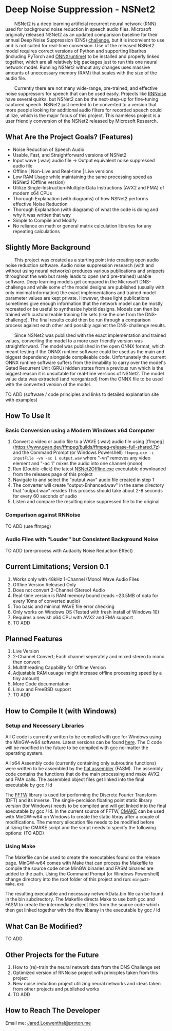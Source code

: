 # Deep Noise Suppression - NSNet2
&emsp;&emsp;NSNet2 is a deep learning artificial recurrent neural network (RNN) used for background noise reduction in speech audio files. Microsoft originally released NSNet2 as an updated comparision baseline for their annual Deep Noise Suppression (DNS) [challenge](https://github.com/microsoft/DNS-Challenge/tree/master/NSNet2-baseline), but it is inconvient to use and is not suited for real-time conversion. Use of the released NSNet2 model requires correct versions of Python and supporting libarires (including PyTorch and [ONNXruntime](https://github.com/microsoft/onnxruntime)) to be installed and properly linked together, which are all relatively big packages just to run this one neural network model. Running NSNet2 without any changes uses massive amounts of uneccessary memory (RAM) that scales with the size of the audio file.

&emsp;&emsp;Currently there are not many wide-range, pre-trained, and effective noise suppressors for speech that can be used easily. Projects like [RNNoise](https://github.com/xiph/rnnoise) have several quirks, but NSNet2 can be the next-step-up for fine-tuning captured speech. NSNet2 just needed to be converted to a version that more people looking for additional audio filters for recorded speech could utilize, which is the major focus of this project. This nameless project is a user friendly conversion of the NSNet2 released by Microsoft Research.
&nbsp;

## What Are the Project Goals? (Features)
* Noise Reduction of Speech Audio
* Usable, Fast, and Straightforward versions of NSNet2
* Input wave (.wav) audio file -> Output equivalent noise suppressed audio file
* Offline | Non-Live and Real-time | Live versions
* Low RAM Usage while maintaining the same processing speed as NSNet2 (Offline version)
* Utilize Single-Instruction-Multiple-Data Instructions (AVX2 and FMA) of modern x64 CPUs
* Thorough Explanation (with diagrams) of how NSNet2 performs effective Noise Reduction
* Thorough Explanation (with diagrams) of what the code is doing and why it was written that way
* Simple to Compile and Modify
* No reliance on math or general matrix calculation libraries for any repeating calculations

## Slightly More Background
&emsp;&emsp;This project was created as a starting point into creating open audio noise reduction software. Audio noise suppression research (with and without using neural networks) produces various publications and snippets throughout the web but rarely leads to open (and pre-trained) usable software. Deep learning models get compared in the Microsoft DNS-challenge and while some of the model designs are published (usually with only minimal information) the exact implementations and trained model parameter values are kept private. However, these light publications sometimes give enough information that the network model can be mostly recreated or be useful to synthesize hybrid designs. Models can then be trained with customizeable training file sets (like the one from the DNS-challenge). The final results could then be run through a comparison process against each other and possibly against the DNS-challenge results.

&emsp;&emsp;Since NSNet2 was published with the exact implementation and trained values, converting the model to a more user friendly version was straightforward. The model was published in the open ONNX format, which meant testing if the ONNX runtime software could be used as the main and biggest dependency alongside compileable code. Unfortunately the current ONNX runtime software suffers from the innability to carry over the model's Gated Recurrent Unit (GRU) hidden states from a previous run which is the biggest reason it is unsuitable for real-time versions of NSNet2. The model value data was extracted (and reorganized) from the ONNX file to be used with the converted version of the model.

TO ADD (software / code principles and links to detailed explanation site with examples)

## How To Use It

### Basic Conversion using a Modern Windows x64 Computer
1. Convert a video or audio file to a WAVE (.wav) audio file using [ffmpeg] (https://www.gyan.dev/ffmpeg/builds/ffmpeg-release-full-shared.7z) and the Command Prompt (or Windows Powershell)
```ffmpeg.exe -i inputFile -vn -ac 1 output.wav```
where "-vn" removes any video element and "-ac 1" mixes the audio into one channel (mono)
2. Run (Double-click) the latest [NSNet2Offline.exe](https://github.com/MediaEnhanced/DNS-NSNet2/releases/download/v0.1/NSNet2Offline.zip) executable downloaded from the releases page of this project
3. Navigate to and select the "output.wav" audio file created in step 1
4. The converter will create "output-Enhanced.wav" in the same directory that "output.wav" resides
This process should take about 2-8 seconds for every 60 seconds of audio
5. Listen and compare the resulting noise suppressed file to the original

### Comparison against RNNoise
TO ADD (use ffmpeg)

### Audio Files with "Louder" but Consistent Background Noise
TO ADD (pre-process with Audacity Noise Reduction Effect)


## Current Limitations; Version 0.1
1. Works only with 48kHz 1-Channel (Mono) Wave Audio Files
2. Offline Version Released Only
3. Does not convert 2-Channel (Stereo) Audio
4. Real-time version is RAM memory bound (reads ~23.5MB of data for every 10ms of converted audio)
5. Too basic and minimal WAVE file error checking
6. Only works on Windows OS (Tested with fresh install of Windows 10)
7. Requires a newish x64 CPU with AVX2 and FMA support
8. TO ADD

## Planned Features
1. Live Version
2. 2-Channel Convert; Each channel seperately and mixed stereo to mono then convert
3. Multithreading Capability for Offline Version
4. Adjustable RAM usuage (might increase offline processing speed by a tiny amount)
5. More Code documentation
6. Linux and FreeBSD support
7. TO ADD

## How to Compile It (with Windows)

### Setup and Necessary Libraries
All C code is currently written to be compiled with gcc for Windows using the MinGW-w64 software. Latest versions can be found [here](https://winlibs.com/). The C code will be modified in the future to be compiled with gcc no-matter the operating system.

All x64 Assembly code (currently containing only subroutine functions) were written to be assembled by the [flat assembler](https://flatassembler.net/download.php) (FASM). The assembly code contains the functions that do the main processing and make AVX2 and FMA calls. The assembled object files get linked into the final executable by gcc / ld

The [FFTW](https://www.fftw.org/) library is used for performing the Discrete Fourier Transform (DFT) and its inverse. The single-percision floating point static library version (for Windows) needs to be compiled and will get linked into the final executable by gcc / ld. In the current source of FFTW, [CMAKE](https://cmake.org/) can be used with MinGW-w64 on Windows to create the static libray after a couple of modifications. The memory allocation file needs to be modified before utilizing the CMAKE script and the script needs to specify the following options: (TO ADD)

### Using Make
The Makefile can be used to create the executables found on the release page. MinGW-w64 comes with Make that can process the Makefile to compile the source code once MinGW binaries and FASM binaries are added to the path. Using the Command Prompt (or Windows Powershell) change directory into the root folder of this project and run: ```mingw32-make.exe```

The resulting executable and necessary networkData.bin file can be found in the bin subdirectory. The Makefile directs Make to use both gcc and FASM to create the intermediate object files from the source code which then get linked together with the fftw libaray in the executable by gcc / ld

## What Can Be Modified?
TO ADD

## Other Projects for the Future
1. How to (re)-train the neural network data from the DNS Challenge set
2. Optimized version of RNNoise project with prinicples taken from this project
3. New noise reduction project utilizing neural networks and ideas taken from other projects and published works
4. TO ADD

## How to Reach The Developer
Email me: Jared.Loewenthal@proton.me
